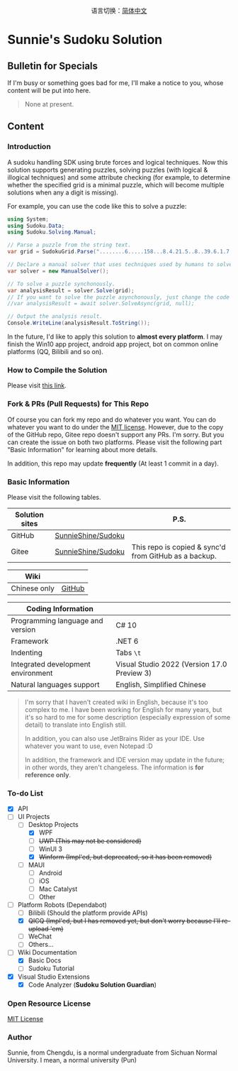 <center>语言切换：<a href="README-zh-cn.md">简体中文</a></center>

# Sunnie's Sudoku Solution

## Bulletin for Specials

If I'm busy or something goes bad for me, I'll make a notice to you, whose content will be put into here.

> None at present.

## Content

### Introduction

A sudoku handling SDK using brute forces and logical techniques. Now this solution supports generating puzzles, solving puzzles (with logical & illogical techniques) and some attribute checking (for example, to determine whether the specified grid is a minimal puzzle, which will become multiple solutions when any a digit is missing).

For example, you can use the code like this to solve a puzzle:

```csharp
using System;
using Sudoku.Data;
using Sudoku.Solving.Manual;

// Parse a puzzle from the string text.
var grid = SudokuGrid.Parse("........6.....158...8.4.21.5..8..39.6.1.7.8.5.89..5..1.24.5.9...659.....9........");

// Declare a manual solver that uses techniques used by humans to solve a puzzle.
var solver = new ManualSolver();

// To solve a puzzle synchonously.
var analysisResult = solver.Solve(grid);
// If you want to solve the puzzle asynchonously, just change the code to:
//var analysisResult = await solver.SolveAsync(grid, null);

// Output the analysis result.
Console.WriteLine(analysisResult.ToString());
```

In the future, I'd like to apply this solution to **almost every platform**. I may finish the Win10 app project, android app project, bot on common online platforms (QQ, Bilibili and so on).

### How to Compile the Solution

Please visit [this link](https://sunnieshine.github.io/Sudoku/how-to/How-To-Compile-The-Solution).

### Fork & PRs (Pull Requests) for This Repo

Of course you can fork my repo and do whatever you want. You can do whatever you want to do under the [MIT license](https://github.com/SunnieShine/Sudoku/blob/main/LICENSE). However, due to the copy of the GitHub repo, Gitee repo doesn't support any PRs. I'm sorry. But you can create the issue on both two platforms. Please visit the following part "Basic Information" for learning about more details.

In addition, this repo may update **frequently** (At least 1 commit in a day).

### Basic Information

Please visit the following tables.

| Solution sites |                                                             | P.S.                                                  |
| -------------- | ----------------------------------------------------------- | ----------------------------------------------------- |
| GitHub         | [SunnieShine/Sudoku](https://github.com/SunnieShine/Sudoku) |                                                       |
| Gitee          | [SunnieShine/Sudoku](https://gitee.com/SunnieShine/Sudoku)  | This repo is copied & sync'd from GitHub as a backup. |

| Wiki         |                                                |
| ------------ | ---------------------------------------------- |
| Chinese only | [GitHub](https://sunnieshine.github.io/Sudoku) |

| Coding Information                 |                                               |
| ---------------------------------- | --------------------------------------------- |
| Programming language and version   | C# 10                                         |
| Framework                          | .NET 6                                        |
| Indenting                          | Tabs `\t`                                     |
| Integrated development environment | Visual Studio 2022 (Version 17.0 Preview 3)   |
| Natural languages support          | English, Simplified Chinese                   |

> I'm sorry that I haven't created wiki in English, because it's too complex to me. I have been working for English for many years, but it's so hard to me for some description (especially expression of some detail) to translate into English still.
>
> In addition, you can also use JetBrains Rider as your IDE. Use whatever you want to use, even Notepad :D
>
> In addition, the framework and IDE version may update in the future; in other words, they aren't changeless. The information is **for reference only**.

### To-do List

* [x] API
* [ ] UI Projects
  * [ ] Desktop Projects
    * [x] WPF
    * [ ] ~~UWP (This may not be considered)~~
    * [ ] WinUI 3
    * [x] ~~Winform (Impl'ed, but deprecated, so it has been removed)~~
  * [ ] MAUI
    * [ ] Android
    * [ ] iOS
    * [ ] Mac Catalyst
    * [ ] Other
* [ ] Platform Robots (Dependabot)
  * [ ] Bilibili (Should the platform provide APIs)
  * [x] ~~QICQ (Impl'ed, but I has removed yet, but don't worry because I'll re-upload 'em)~~
  * [ ] WeChat
  * [ ] Others...
* [ ] Wiki Documentation
  * [x] Basic Docs
  * [ ] Sudoku Tutorial
* [x] Visual Studio Extensions
  * [x] Code Analyzer (**Sudoku Solution Guardian**)

### Open Resource License

[MIT License](https://github.com/SunnieShine/Sudoku/blob/main/LICENSE)

### Author

Sunnie, from Chengdu, is a normal undergraduate from Sichuan Normal University. I mean, a normal university (Pun)


